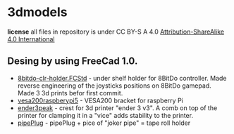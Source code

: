 # 3dmodels

**license** all files in repository is under  CC BY-S A 4.0  [Attribution-ShareAlike 4.0 International](https://creativecommons.org/licenses/by-sa/4.0/)

Desing by using FreeCad 1.0.  
---
* [8bitdo-clr-holder.FCStd](8bitdo-clr-holder.FCStd) - under shelf holder for 8BitDo controller. 
	Made reverse engineering of the joysticks positions on 8BitDo gamepad.  
	Made 3 3d prints befor first commit.
* [vesa200raspberypi5](vesa200raspberypi5.FCStd) - VESA200 bracket for raspberry Pi
* [ender3peak](ender3peak.FCStd) - crest for 3d printer "ender 3 v3". A comb on top of the printer for clamping it in a "vice" adds stability to the printer.
* [pipePlug](pipePlug.FCStd) - pipePlug + pice of "joker pipe" =  tape roll holder


